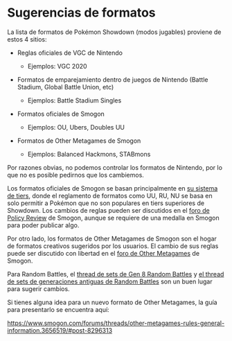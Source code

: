 # Sugerencias de formatos

La lista de formatos de Pokémon Showdown (modos jugables) proviene de estos 4 sitios:

- Reglas oficiales de VGC de Nintendo
    - Ejemplos: VGC 2020

- Formatos de emparejamiento dentro de juegos de Nintendo (Battle Stadium, Global Battle Union, etc)
    - Ejemplos: Battle Stadium Singles

- Formatos oficiales de Smogon
    - Ejemplos: OU, Ubers, Doubles UU

- Formatos de Other Metagames de Smogon
    - Ejemplos: Balanced Hackmons, STABmons

Por razones obvias, no podemos controlar los formatos de Nintendo, por lo que no es posible pedirnos que los cambiemos.

Los formatos oficiales de Smogon se basan principalmente en [su sistema de tiers][1], donde el reglamento de formatos como UU, RU, NU se basa en solo permitir a Pokémon que no son populares en tiers superiores de Showdown. Los cambios de reglas pueden ser discutidos en el [foro de Policy Review][2] de Smogon, aunque se requiere de una medalla en Smogon para poder publicar algo.

  [1]: https://www.smogon.com/ingame/battle/tiering-faq

  [2]: https://www.smogon.com/forums/forums/policy-review.63/

Por otro lado, los formatos de Other Metagames de Smogon son el hogar de formatos creativos sugeridos por los usuarios. El cambio de sus reglas puede ser discutido con libertad en el [foro de Other Metagames][3] de Smogon.

  [3]: https://www.smogon.com/forums/forums/other-metagames.531/

Para Random Battles, el [thread de sets de Gen 8 Random Battles][4] y [el thread de sets de generaciones antiguas de Random Battles][5] son un buen lugar para sugerir cambios.

  [4]: https://www.smogon.com/forums/threads/pokemon-sword-shield-random-battle-sets.3656537/

  [5]: https://www.smogon.com/forums/threads/past-gens-random-battle-sets.3674281/

Si tienes alguna idea para un nuevo formato de Other Metagames, la guía para presentarlo se encuentra aquí:

https://www.smogon.com/forums/threads/other-metagames-rules-general-information.3656519/#post-8296313